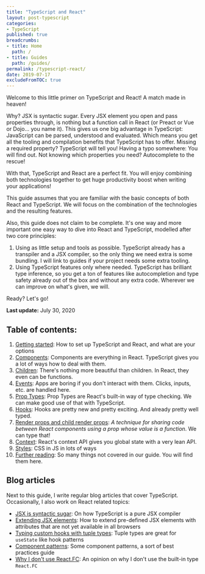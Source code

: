 ```yaml
---
title: "TypeScript and React"
layout: post-typescript
categories:
- TypeScript
published: true
breadcrumbs:
- title: Home
  path: /
- title: Guides
  path: /guides/
permalink: /typescript-react/
date: 2019-07-17
excludeFromTOC: true
---
```


Welcome to this little primer on TypeScript and React! A match made in heaven!

Why? JSX is syntactic sugar. Every JSX element you open and pass properties through, is nothing but a function 
call  in React (or Preact or Vue or Dojo... you name it). This gives us one big advantage in TypeScript: 
JavaScript can be parsed, understood and evaluated. Which means you get all the tooling and compilation
benefits that TypeScript has to offer. Missing a required property? TypeScript will tell you! Having a
typo somewhere: You will find out. Not knowing which properties you need? Autocomplete to the rescue!

With that, TypeScript and React are a perfect fit. You will enjoy combining both technologies together
to get huge productivity boost when writing your applications!

This guide assumes that you are familiar with the basic concepts of both React and TypeScript. 
We will focus on the combination of the technologies and the resulting features.

Also, this guide does not claim to be complete. It's one way and more important one easy way to
dive into React and TypeScript, modelled after two core principles:

1. Using as little setup and tools as possible. TypeScript already has a transpiler and a JSX compiler, so the only thing we need extra is some bundling. I will link to guides if your project needs some extra tooling.
2. Using TypeScript features only where needed. TypeScript has brilliant type inference, so you get
a ton of features like autocompletion and type safety already out of the box and without any extra code. Wherever we can improve on what's given,
we will.

Ready? Let's go!

**Last update:** July 30, 2020

## Table of contents:

1. [Getting started](./getting-started/): How to set up TypeScript and React, and what are your options
2. [Components](./components/): Components are everything in React. TypeScript gives you a lot of ways how to deal with them.
3. [Children](./children/): There's nothing more beautiful than children. In React, they even can be functions.
4. [Events](./events/): Apps are boring if you don't interact with them. Clicks, inputs, etc. are handled here.
5. [Prop Types](./prop-types/): Prop Types are React's built-in way of type checking. We can make good use of that with TypeScript.
6. [Hooks](./hooks/): Hooks are pretty new and pretty exciting. And already pretty well typed.
7. [Render props and child render props](./render-props/): *A technique for sharing code between React components using a prop whose value is a function*. We can type that!
8. [Context](./context/): React's context API gives you global state with a very lean API.
9. [Styles](./styles/): CSS in JS in lots of ways
10. [Further reading](./further-reading/): So many things not covered in our guide. You will find them here.

## Blog articles

Next to this guide, I write regular blog articles that cover TypeScript. Occasionally, I also work on React related topics:

- [JSX is syntactic sugar](/jsx-syntactic-sugar/): On how TypeScript is a pure JSX compiler
- [Extending JSX elements](/typescript-react-extending-jsx-elements/): How to extend pre-defined JSX elements with attributes that are not yet available in all browsers
- [Typing custom hooks with tuple types](/typescript-react-typeing-custom-hooks/): Tuple types are great for `useState` like hook patterns
- [Component patterns](/typescript-react-component-patterns/): Some component patterns, a sort of best practices guide
- [Why I don't use React.FC](/typescript-react-why-i-dont-use-react-fc/): An opinion on why I don't use the built-in type `React.FC`
